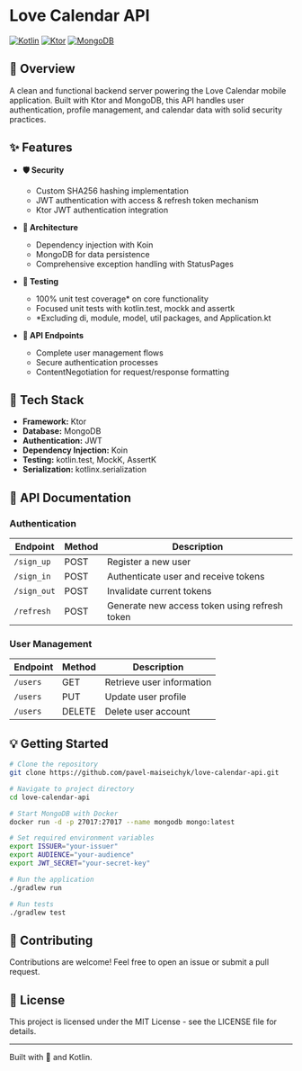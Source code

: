 # Love Calendar API

[![Kotlin](https://img.shields.io/badge/kotlin-2.1.20-purple.svg)](https://kotlinlang.org)
[![Ktor](https://img.shields.io/badge/ktor-3.1.2-blue.svg)](https://ktor.io)
[![MongoDB](https://img.shields.io/badge/mongodb-5.4.0-yellow.svg)](https://www.mongodb.com)

## 🚀 Overview

A clean and functional backend server powering the Love Calendar mobile application. Built with Ktor and MongoDB, this
API handles user authentication, profile management, and calendar data with solid security practices.

## ✨ Features

- **🛡️ Security**
    - Custom SHA256 hashing implementation
    - JWT authentication with access & refresh token mechanism
    - Ktor JWT authentication integration

- **🧩 Architecture**
    - Dependency injection with Koin
    - MongoDB for data persistence
    - Comprehensive exception handling with StatusPages

- **🧪 Testing**
    - 100% unit test coverage* on core functionality
    - Focused unit tests with kotlin.test, mockk and assertk
    - *Excluding di, module, model, util packages, and Application.kt

- **🔌 API Endpoints**
    - Complete user management flows
    - Secure authentication processes
    - ContentNegotiation for request/response formatting

## 🔧 Tech Stack

- **Framework:** Ktor
- **Database:** MongoDB
- **Authentication:** JWT
- **Dependency Injection:** Koin
- **Testing:** kotlin.test, MockK, AssertK
- **Serialization:** kotlinx.serialization

## 📝 API Documentation

### Authentication

| Endpoint    | Method | Description                                   |
|-------------|--------|-----------------------------------------------|
| `/sign_up`  | POST   | Register a new user                           |
| `/sign_in`  | POST   | Authenticate user and receive tokens          |
| `/sign_out` | POST   | Invalidate current tokens                     |
| `/refresh`  | POST   | Generate new access token using refresh token |

### User Management

| Endpoint | Method | Description               |
|----------|--------|---------------------------|
| `/users` | GET    | Retrieve user information |
| `/users` | PUT    | Update user profile       |
| `/users` | DELETE | Delete user account       |

## 💡 Getting Started

```bash
# Clone the repository
git clone https://github.com/pavel-maiseichyk/love-calendar-api.git

# Navigate to project directory
cd love-calendar-api

# Start MongoDB with Docker
docker run -d -p 27017:27017 --name mongodb mongo:latest

# Set required environment variables
export ISSUER="your-issuer"
export AUDIENCE="your-audience"
export JWT_SECRET="your-secret-key"

# Run the application
./gradlew run

# Run tests
./gradlew test
```

## 🤝 Contributing

Contributions are welcome! Feel free to open an issue or submit a pull request.

## 📄 License

This project is licensed under the MIT License - see the LICENSE file for details.

---

Built with 🤍️ and Kotlin.